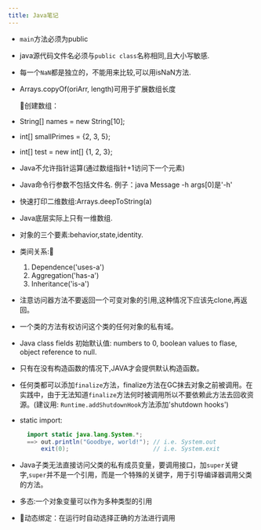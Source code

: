 ```yaml
---
title: Java笔记
---
```


- `main`方法必须为public
- java源代码文件名必须与`public class`名称相同,且大小写敏感.
- 每一个`NaN`都是独立的，不能用来比较,可以用isNaN方法.
- Arrays.copyOf(oriArr, length)可用于扩展数组长度

  创建数组：
- String[] names = new String[10];
- int[] smallPrimes = {2, 3, 5};
- int[] test = new int[] {1, 2, 3};
  
- Java不允许指针运算(通过数组指针+1访问下一个元素)
- Java命令行参数不包括文件名. 例子：java Message -h args[0]是'-h'
- 快速打印二维数组:Arrays.deepToString(a)
- Java底层实际上只有一维数组.
- 对象的三个要素:behavior,state,identity.
- 类间关系:
    1. Dependence('uses-a')
    2. Aggregation('has-a')
    3. Inheritance('is-a')
- 注意访问器方法不要返回一个可变对象的引用,这种情况下应该先clone,再返回。
- 一个类的方法有权访问这个类的任何对象的私有域。
- Java class fields 初始默认值: numbers to 0, boolean values to flase, object reference to null.
- 只有在没有构造函数的情况下,JAVA才会提供默认构造函数。
- 任何类都可以添加`finalize`方法，finalize方法在GC抹去对象之前被调用。在实践中，由于无法知道`finalize`方法何时被调用所以不要依赖此方法去回收资源。(建议用: `Runtime.addShutdownHook`方法添加'shutdown hooks')
- static import:

  ```java
    import static java.lang.System.*;
    ==> out.println("Goodbye, world!"); // i.e. System.out
        exit(0);                        // i.e. System.exit
  ```

- Java子类无法直接访问父类的私有成员变量，要调用接口，加`super`关键字,`super`并不是一个引用，而是一个特殊的关键字，用于引导编译器调用父类的方法。
- 多态:一个对象变量可以作为多种类型的引用
- 动态绑定：在运行时自动选择正确的方法进行调用
